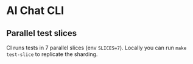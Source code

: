 # AI Chat CLI

## Parallel test slices
CI runs tests in 7 parallel slices (env `SLICES=7`).
Locally you can run `make test-slice` to replicate the sharding.
